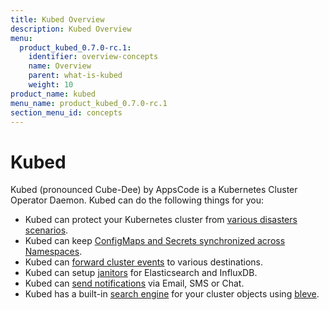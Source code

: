 ```yaml
---
title: Kubed Overview
description: Kubed Overview
menu:
  product_kubed_0.7.0-rc.1:
    identifier: overview-concepts
    name: Overview
    parent: what-is-kubed
    weight: 10
product_name: kubed
menu_name: product_kubed_0.7.0-rc.1
section_menu_id: concepts
---
```


# Kubed

Kubed (pronounced Cube-Dee) by AppsCode is a Kubernetes Cluster Operator Daemon. Kubed can do the following things for you:

 - Kubed can protect your Kubernetes cluster from [various disasters scenarios](/products/kubed/0.7.0-rc.1/guides/disaster-recovery/).
 - Kubed can keep [ConfigMaps and Secrets synchronized across Namespaces](/products/kubed/0.7.0-rc.1/guides/config-syncer/).
 - Kubed can [forward cluster events](/products/kubed/0.7.0-rc.1/guides/cluster-events/) to various destinations.
 - Kubed can setup [janitors](/products/kubed/0.7.0-rc.1/guides/janitors) for Elasticsearch and InfluxDB.
 - Kubed can [send notifications](/products/kubed/0.7.0-rc.1/guides/cluster-events/notifiers) via Email, SMS or Chat.
 - Kubed has a built-in [search engine](/products/kubed/0.7.0-rc.1/guides/apiserver) for your cluster objects using [bleve](https://github.com/blevesearch/bleve).
